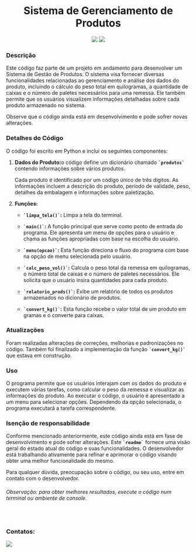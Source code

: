 <h1 align='center'>Sistema de Gerenciamento de Produtos</h1>
<p align='center'>
  <img loading='lazy' src='http://img.shields.io/static/v1?label=STATUS&message=EM%20DESENVOLVIMENTO&color=GREEN&style=for-the-badge' />
  <img loading='lazy' src='https://img.shields.io/badge/VERSION-v2.0-blue?style=for-the-badge' />
</p>
<h3>Descrição</h3>
<p>Este código faz parte de um projeto em andamento para desenvolver um Sistema de Gestão de Produtos. O sistema visa fornecer diversas funcionalidades relacionadas ao gerenciamento e análise dos dados do produto, incluindo o cálculo do peso total em quilogramas, a quantidade de caixas e o número de paletes necessários para uma remessa. Ele também permite que os usuários visualizem informações detalhadas sobre cada produto armazenado no sistema.</p>
<p>Observe que o código ainda está em desenvolvimento e pode sofrer novas alterações.</p>
<h3>Detalhes do Código</h3>
<p>O código foi escrito em Python e inclui os seguintes componentes:</p>
<ol>
  <li>
    <p><strong>Dados do Produto:</strong>o código define um dicionário chamado <strong><code>`produtos`</code></strong> contendo informações sobre vários produtos.</p>
    <p>Cada produto é identificado por um código único de três dígitos. As informações incluem a descrição do produto, período de validade, peso, detalhes da embalagem e informações sobre paletização.</p>
  </li>
  <li>
    <strong>Funções:</strong>
    <ul>
      <li>
        <p>
          <strong><code>`limpa_tela()`</code>:</strong> Limpa a tela do terminal.
        </p>
      </li>
      <li>
        <p>
          <strong><code>`main()`</code>:</strong> A função principal que serve como ponto de entrada do programa. Ele apresenta um menu de opções para o usuário e chama as funções apropriadas com base na escolha do usuário.
        </p>
      </li>
      <li>
        <p>
          <strong><code>`menu(opcao)`</code>:</strong> Esta função direciona o fluxo do programa com base na opção de menu selecionada pelo usuário.
        </p>
      </li>
      <li>
        <p>
          <strong><code>`calc_peso_vol()`</code>:</strong> Calcula o peso total da remessa em quilogramas, o número total de caixas e o número de paletes necessários. Ele solicita que o usuário insira quantidades para cada produto.
        </p>
      </li>
      <li>
        <p>
          <strong><code>`relatorio_prods()`</code>:</strong> Exibe um relatório de todos os produtos armazenados no dicionário de produtos.
        </p>
      </li>
      <li>
        <p>
          <strong><code>`convert_kg()`</code>:</strong> Esta função recebe o valor total de um produto em gramas e o converte para caixas.
        </p>
      </li>
    </ul>
  </li>
</ol>
<h3>Atualizações</h3>
<p>Foram realizadas alterações de correções, melhorias e padronizações no código. Também foi finalizado a implementação da função <strong><code>`convert_kg()`</code></strong> que estava em construção.</p>
<h3>Uso</h3>
<p>O programa permite que os usuários interajam com os dados do produto e executem várias tarefas, como calcular o peso da remessa e visualizar as informações do produto. Ao executar o código, o usuário é apresentado a um menu para selecionar opções. Dependendo da opção selecionada, o programa executará a tarefa correspondente.</p>
<h3>Isenção de responsabilidade</h3>
<p>Conforme mencionado anteriormente, este código ainda está em fase de desenvolvimento e pode sofrer alterações. Este <strong><code>`readme`</code></strong> fornece uma visão geral do estado atual do código e suas funcionalidades. O desenvolvedor está trabalhando ativamente para refinar e aprimorar o código visando obter uma melhor funcionalidade do mesmo.</p>
<p>Para qualquer dúvida, preocupação sobre o código, ou seu uso, entre em contato com o desenvolvedor.</p>
<h6>Observação: para obter melhores resultados, execute o código num terminal ou ambiente de console.</h6>
<br />
<h3>Contatos:</h3>
    <p>
      <a href='mailto:pittadeoliveiraj@gmail.com'><img src='https://img.shields.io/badge/Gmail-D14836?style=for-the-badge&logo=gmail&logoColor=white'></a>
    </p>
